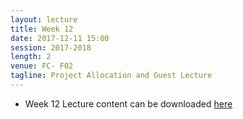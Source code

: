 ```yaml
---
layout: lecture
title: Week 12
date: 2017-12-11 15:00
session: 2017-2018
length: 2
venue: FC- F02
tagline: Project Allocation and Guest Lecture
---
```


* Week 12 Lecture content can be downloaded [here](http://opendsi.cc/bioinformatics/assets/Lecture_wk12.pdf)
